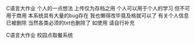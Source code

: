 # 
C语言大作业 个人的一点想法 上传仅为存档之用
个人可以用于个人的学习 但不可用于商用
本系统具有大量的bug存在 我也懒得改毕竟及格就可以了
有关个人信息已被删除 当然各类必须的txt也删除了 如使用 请自行补充

C语言大作业 校园点取餐系统
